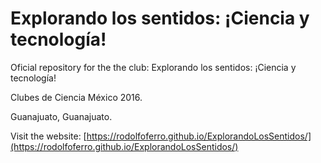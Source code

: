 # Explorando los sentidos: ¡Ciencia y tecnología!

Oficial repository for the the club: Explorando los sentidos: ¡Ciencia y tecnología!

Clubes de Ciencia México 2016.

Guanajuato, Guanajuato.

Visit the website: [https://rodolfoferro.github.io/ExplorandoLosSentidos/](https://rodolfoferro.github.io/ExplorandoLosSentidos/)
